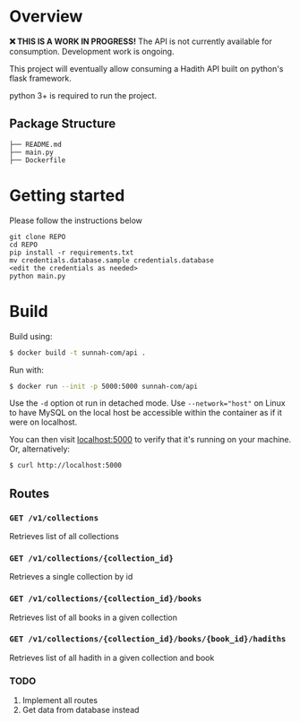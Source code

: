 # Overview

**❌ THIS IS A WORK IN PROGRESS!** The API is not currently available for consumption. Development work is ongoing.

This project will eventually allow consuming a Hadith API built on python's flask framework.

python 3+ is required to run the project.

## Package Structure

```
├── README.md
├── main.py
├── Dockerfile
```

# Getting started

Please follow the instructions below

```
git clone REPO
cd REPO
pip install -r requirements.txt
mv credentials.database.sample credentials.database
<edit the credentials as needed>
python main.py
```

# Build

Build using:

```bash
$ docker build -t sunnah-com/api .
```

Run with:

```bash
$ docker run --init -p 5000:5000 sunnah-com/api
```
Use the `-d` option ot run in detached mode.
Use `--network="host"` on Linux to have MySQL on the local host be accessible within the container as if it were on localhost.

You can then visit [localhost:5000](http://localhost:5000) to verify that it's running on your machine. Or, alternatively:

```bash
$ curl http://localhost:5000
```

## Routes

### `GET /v1/collections`
Retrieves list of all collections

### `GET /v1/collections/{collection_id}`
Retrieves a single collection by id

### `GET /v1/collections/{collection_id}/books`
Retrieves list of all books in a given collection

### `GET /v1/collections/{collection_id}/books/{book_id}/hadiths`
Retrieves list of all hadith in a given collection and book

### TODO

1. Implement all routes
2. Get data from database instead
